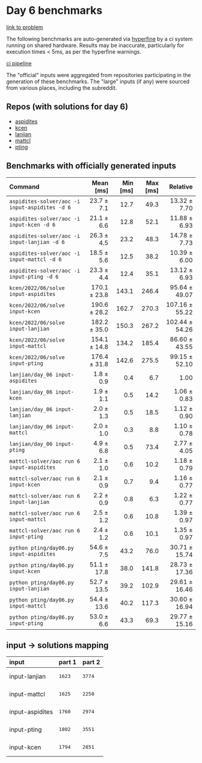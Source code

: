 # Day 6 benchmarks

[link to problem](http://adventofcode.com/2022/day/6)

The following benchmarks are auto-generated via [hyperfine](https://github.com/sharkdp/hyperfine) by a ci system running on shared hardware. Results may be inaccurate, particularly for execution times < 5ms, as per the hyperfine warnings.

[ci pipeline](http://ci.papercode.net:8080/teams/aoc2022/pipelines/aoc-compare-2022)

The "official" inputs were aggregated from repositories participating in the generation of these benchmarks. The "large" inputs (if any) were sourced from various places, including the subreddit.

## Repos (with solutions for day 6)


- [aspidites](https://github.com/aspidites/aoc2022)
- [kcen](https://github.com/kcen/AdventOfCode)
- [lanjian](https://github.com/LanJian/aoc-2022)
- [mattcl](https://github.com/mattcl/aoc2022)
- [pting](https://github.com/pting/aoc2022)

## Benchmarks with officially generated inputs
| Command | Mean [ms] | Min [ms] | Max [ms] | Relative |
|:---|---:|---:|---:|---:|
| `aspidites-solver/aoc -i input-aspidites -d 6` | 23.7 ± 7.1 | 12.7 | 49.3 | 13.32 ± 7.70 |
| `aspidites-solver/aoc -i input-kcen -d 6` | 21.1 ± 6.6 | 12.8 | 52.1 | 11.88 ± 6.93 |
| `aspidites-solver/aoc -i input-lanjian -d 6` | 26.3 ± 4.5 | 23.2 | 48.3 | 14.78 ± 7.73 |
| `aspidites-solver/aoc -i input-mattcl -d 6` | 18.5 ± 5.6 | 12.5 | 38.2 | 10.39 ± 6.00 |
| `aspidites-solver/aoc -i input-pting -d 6` | 23.3 ± 4.4 | 12.4 | 35.1 | 13.12 ± 6.93 |
| `kcen/2022/06/solve input-aspidites` | 170.1 ± 23.8 | 143.1 | 246.4 | 95.64 ± 49.07 |
| `kcen/2022/06/solve input-kcen` | 190.6 ± 28.2 | 162.7 | 270.3 | 107.16 ± 55.22 |
| `kcen/2022/06/solve input-lanjian` | 182.2 ± 35.0 | 150.3 | 267.2 | 102.44 ± 54.26 |
| `kcen/2022/06/solve input-mattcl` | 154.1 ± 14.8 | 134.2 | 185.4 | 86.60 ± 43.55 |
| `kcen/2022/06/solve input-pting` | 176.4 ± 31.8 | 142.6 | 275.5 | 99.15 ± 52.10 |
| `lanjian/day_06 input-aspidites` | 1.8 ± 0.9 | 0.4 | 6.7 | 1.00 |
| `lanjian/day_06 input-kcen` | 1.9 ± 1.1 | 0.5 | 14.2 | 1.06 ± 0.83 |
| `lanjian/day_06 input-lanjian` | 2.0 ± 1.3 | 0.5 | 18.5 | 1.12 ± 0.90 |
| `lanjian/day_06 input-mattcl` | 2.0 ± 1.0 | 0.3 | 8.8 | 1.10 ± 0.78 |
| `lanjian/day_06 input-pting` | 4.9 ± 6.8 | 0.5 | 73.4 | 2.77 ± 4.05 |
| `mattcl-solver/aoc run 6 input-aspidites` | 2.1 ± 1.0 | 0.6 | 10.2 | 1.18 ± 0.79 |
| `mattcl-solver/aoc run 6 input-kcen` | 2.1 ± 0.9 | 0.7 | 9.4 | 1.16 ± 0.77 |
| `mattcl-solver/aoc run 6 input-lanjian` | 2.2 ± 0.9 | 0.8 | 6.3 | 1.22 ± 0.77 |
| `mattcl-solver/aoc run 6 input-mattcl` | 2.5 ± 1.2 | 0.6 | 10.8 | 1.39 ± 0.97 |
| `mattcl-solver/aoc run 6 input-pting` | 2.4 ± 1.2 | 0.6 | 10.1 | 1.35 ± 0.97 |
| `python pting/day06.py input-aspidites` | 54.6 ± 7.5 | 43.2 | 76.0 | 30.71 ± 15.74 |
| `python pting/day06.py input-kcen` | 51.1 ± 17.8 | 38.0 | 141.8 | 28.73 ± 17.36 |
| `python pting/day06.py input-lanjian` | 52.7 ± 13.5 | 39.2 | 102.9 | 29.61 ± 16.46 |
| `python pting/day06.py input-mattcl` | 54.4 ± 13.6 | 40.2 | 117.3 | 30.60 ± 16.94 |
| `python pting/day06.py input-pting` | 53.0 ± 6.6 | 43.3 | 69.3 | 29.77 ± 15.16 |

## input -> solutions mapping
|input|part 1|part 2|
|:---|:---|:---|
|input-lanjian|<pre>1623</pre>|<pre>3774</pre>|
|input-mattcl|<pre>1625</pre>|<pre>2250</pre>|
|input-aspidites|<pre>1760</pre>|<pre>2974</pre>|
|input-pting|<pre>1802</pre>|<pre>3551</pre>|
|input-kcen|<pre>1794</pre>|<pre>2851</pre>|
